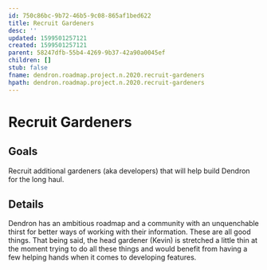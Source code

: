 ```yaml
---
id: 750c86bc-9b72-46b5-9c08-865af1bed622
title: Recruit Gardeners
desc: ''
updated: 1599501257121
created: 1599501257121
parent: 58247dfb-55b4-4269-9b37-42a90a0045ef
children: []
stub: false
fname: dendron.roadmap.project.n.2020.recruit-gardeners
hpath: dendron.roadmap.project.n.2020.recruit-gardeners
---
```

# Recruit Gardeners

## Goals

Recruit additional gardeners (aka developers) that will help build Dendron for the long haul. 

## Details

Dendron has an ambitious roadmap and a community with an unquenchable thirst for better ways of working with their information. These are all good things. That being said, the head gardener (Kevin) is stretched a little thin at the moment trying to do all these things and would benefit from having a few helping hands when it comes to developing features. 

